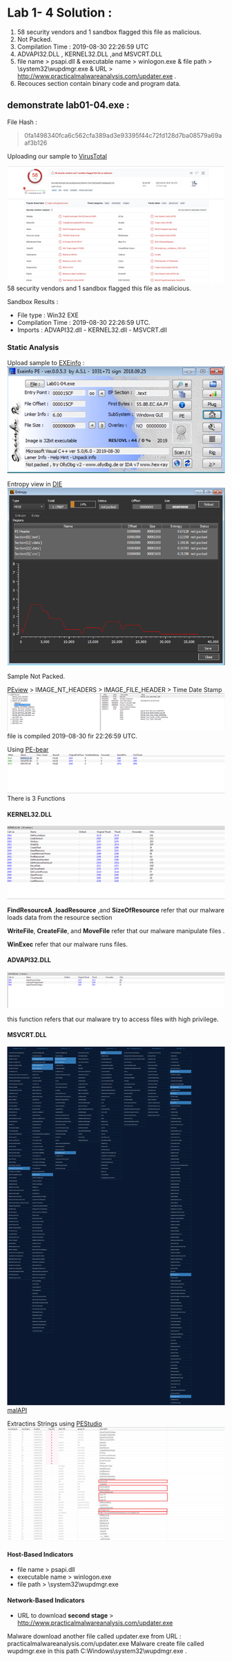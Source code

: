 # Lab 1- 4 Solution : 

1. 58 security vendors and 1 sandbox flagged this file as malicious.
2. Not Packed. 
3. Compilation Time : 2019-08-30 22:26:59 UTC 
4. ADVAPI32.DLL , KERNEL32.DLL ,and MSVCRT.DLL
5. file name > psapi.dll & executable name > winlogon.exe &  file path >  \system32\wupdmgr.exe & URL >  http://www.practicalmalwareanalysis.com/updater.exe  .
6. Recouces section contain binary code and program data.


## demonstrate lab01-04.exe :

File Hash : 
> 0fa1498340fca6c562cfa389ad3e93395f44c72fd128d7ba08579a69aaf3b126

Uploading our sample to [VirusTotal](https://www.virustotal.com/gui/home/upload)

![](Images/VT%201.png)
![](Images/VT%202.png)
58 security vendors and 1 sandbox flagged this file as malicious.

Sandbox Results :
* File type : Win32 EXE
* Compilation Time : 2019-08-30 22:26:59 UTC. 
* Imports : ADVAPI32.dll - KERNEL32.dll - MSVCRT.dll 

### Static Analysis

Upload sample to [EXEinfo](https://exeinfo-pe.en.uptodown.com/windows) :
 ![](Images/EXEinfo.png)

 Entropy view in [DIE](https://github.com/horsicq/Detect-It-Easy)
 ![](Images/DIE.png)

 Sample Not Packed. 

 [PEview](http://wjradburn.com/software/)  >  IMAGE_NT_HEADERS > IMAGE_FILE_HEADER > Time Date Stamp 
 ![](Images/TD%20Stamp.png)
 file is compiled 2019-08-30 fir 22:26:59 UTC.

 Using [PE-bear](https://github.com/hasherezade/pe-bear)
 ![](Images/PEbear%20IMports.png)
 There is 3 Functions 

#### KERNEL32.DLL 
![](Images/KERNEL32.DLL.png)

**FindResourceA** ,**loadResource** ,and **SizeOfResource** refer that our malware loads data from the resource section


**WriteFile**, **CreateFile**, and **MoveFile** refer that our malware manipulate files .


**WinExec** refer that our malware runs files.

#### ADVAPI32.DLL 

![](Images/ADVAPI32.DLL.png)

this function refers that our malware try to access files with high privilege.



#### MSVCRT.DLL 




![](Images/malapi.png) [malAPI](https://malapi.io/#)

Extractins Strings using [PEStudio](https://www.winitor.com/download2)
![](Images/strings%20PEstudio.png)

#### Host-Based Indicators 
* file name > psapi.dll
* executable name > winlogon.exe
* file path >  \system32\wupdmgr.exe 

#### Network-Based Indicators
* URL to download  **second stage**  > http://www.practicalmalwareanalysis.com/updater.exe

Malware download another file called updater.exe from URL : practicalmalwareanalysis.com/updater.exe 
Malware create file called wupdmgr.exe in this path C:Windows\system32\wupdmgr.exe .


